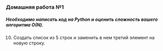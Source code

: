 ### Домашняя работа №1
##### Необходимо написать код на Python и оценить сложность вашего алгоритма О(N).
10. Создать список из 5 строк и заменить в нем третий элемент на новую строку.
